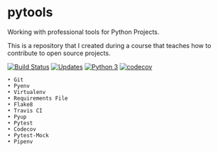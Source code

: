 # pytools
Working with professional tools for Python Projects.

This is a repository that I created during a course that teaches how to contribute to open source projects.

[![Build Status](https://travis-ci.org/luxmafra/pytools.svg?branch=master)](https://travis-ci.org/luxmafra/pytools)
[![Updates](https://pyup.io/repos/github/luxmafra/pytools/shield.svg)](https://pyup.io/repos/github/luxmafra/pytools/)
[![Python 3](https://pyup.io/repos/github/luxmafra/pytools/python-3-shield.svg)](https://pyup.io/repos/github/luxmafra/pytools/)
[![codecov](https://codecov.io/gh/luxmafra/pytools/branch/master/graph/badge.svg)](https://codecov.io/gh/luxmafra/pytools)

    • Git
    • Pyenv
    • Virtualenv
    • Requirements File
    • Flake8
    • Travis CI
    • Pyup
    • Pytest
    • Codecov
    • Pytest-Mock
    • Pipenv